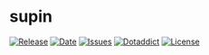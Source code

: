 # supin

[![Release](https://img.shields.io/github/v/release/franck-paul/supin)](https://github.com/franck-paul/supin/releases)
[![Date](https://img.shields.io/github/release-date/franck-paul/supin)](https://github.com/franck-paul/supin/releases)
[![Issues](https://img.shields.io/github/issues/franck-paul/supin)](https://github.com/franck-paul/supin/issues)
[![Dotaddict](https://img.shields.io/badge/dotaddict-official-green.svg)](https://themes.dotaddict.org/dc2/details/supin)
[![License](https://img.shields.io/github/license/franck-paul/supin)](https://github.com/franck-paul/supin/blob/master/LICENSE)

